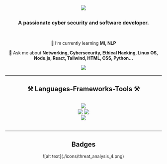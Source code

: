 <h1 align="center" color=white>
     <img src="https://readme-typing-svg.herokuapp.com/?color=white&font=Georgia&size=35&center=true&vCenter=true&width=500&height=70&duration=4000&lines=Hi+There!+👋;+I'm+Omar+Morsi!;"/>
</h1>

<h3 align="center">A passionate cyber security and software developer.</h3>

<br/>

<div align="center">
     
🌱 I’m currently learning **Ml, NLP**
     
💬 Ask me about **Networking, Cybersecurity, Ethical Hacking, Linux OS, Node.js, React, Tailwind, HTML, CSS, Python...**
     
</div>

<div align="center">
       <a href="https://www.linkedin.com/in/omar-m-735069257/" target="_blank">
            <img src="https://img.shields.io/badge/LinkedIn-0077B5?style=for-the-badge&logo=linkedin&logoColor=white" target="_blank" />
       </a>
</div>

<hr/>

<h2 align="center">⚒️ Languages-Frameworks-Tools ⚒️</h2>

<br/>
<div align="center">
    <img src="https://skillicons.dev/icons?i=ubuntu" /><br>
    <img src="https://skillicons.dev/icons?i=react,bootstrap,html,css,tailwind,vscode,postman,github,figma,tailwind,git,bash" />
    <img src="https://skillicons.dev/icons?i=nodejs,python,javascript,express,mongodb,c" /><br>
    <img src="https://skillicons.dev/icons?i=ai,ps,pr,xd" />
</div>

<br/>

<hr/>

<h2 align="center">Badges</h2>

<div align="center">
     ![alt text](./icons/threat_analysis_4.png)
</div>
